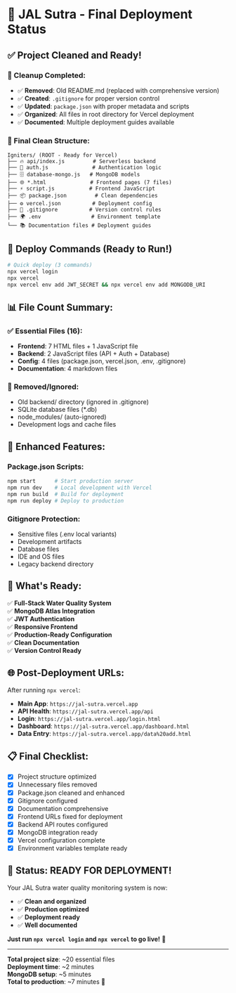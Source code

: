 # 🎯 JAL Sutra - Final Deployment Status

## ✅ Project Cleaned and Ready!

### 🧹 Cleanup Completed:
- ✅ **Removed**: Old README.md (replaced with comprehensive version)
- ✅ **Created**: `.gitignore` for proper version control
- ✅ **Updated**: `package.json` with proper metadata and scripts
- ✅ **Organized**: All files in root directory for Vercel deployment
- ✅ **Documented**: Multiple deployment guides available

### 📁 Final Clean Structure:

```
Igniters/ (ROOT - Ready for Vercel)
├── 🔥 api/index.js         # Serverless backend
├── 🔐 auth.js              # Authentication logic
├── 🗄️ database-mongo.js   # MongoDB models
├── 🌐 *.html              # Frontend pages (7 files)
├── ⚡ script.js           # Frontend JavaScript
├── 📦 package.json         # Clean dependencies
├── ⚙️ vercel.json          # Deployment config
├── 🚫 .gitignore          # Version control rules
├── 🌍 .env                # Environment template
└── 📚 Documentation files # Deployment guides
```

## 🚀 Deploy Commands (Ready to Run!)

```bash
# Quick deploy (3 commands)
npx vercel login
npx vercel
npx vercel env add JWT_SECRET && npx vercel env add MONGODB_URI
```

## 📊 File Count Summary:

### ✅ **Essential Files (16)**:
- **Frontend**: 7 HTML files + 1 JavaScript file
- **Backend**: 2 JavaScript files (API + Auth + Database)
- **Config**: 4 files (package.json, vercel.json, .env, .gitignore)
- **Documentation**: 4 markdown files

### 🚫 **Removed/Ignored**:
- Old backend/ directory (ignored in .gitignore)
- SQLite database files (*.db)
- node_modules/ (auto-ignored)
- Development logs and cache files

## 🔧 Enhanced Features:

### Package.json Scripts:
```bash
npm start      # Start production server
npm run dev    # Local development with Vercel
npm run build  # Build for deployment
npm run deploy # Deploy to production
```

### Gitignore Protection:
- Sensitive files (.env local variants)
- Development artifacts
- Database files
- IDE and OS files
- Legacy backend directory

## 🎯 What's Ready:

✅ **Full-Stack Water Quality System**  
✅ **MongoDB Atlas Integration**  
✅ **JWT Authentication**  
✅ **Responsive Frontend**  
✅ **Production-Ready Configuration**  
✅ **Clean Documentation**  
✅ **Version Control Ready**  

## 🌐 Post-Deployment URLs:

After running `npx vercel`:
- **Main App**: `https://jal-sutra.vercel.app`
- **API Health**: `https://jal-sutra.vercel.app/api`
- **Login**: `https://jal-sutra.vercel.app/login.html`
- **Dashboard**: `https://jal-sutra.vercel.app/dashboard.html`
- **Data Entry**: `https://jal-sutra.vercel.app/data%20add.html`

## 📋 Final Checklist:

- [x] Project structure optimized
- [x] Unnecessary files removed
- [x] Package.json cleaned and enhanced
- [x] Gitignore configured
- [x] Documentation comprehensive
- [x] Frontend URLs fixed for deployment
- [x] Backend API routes configured
- [x] MongoDB integration ready
- [x] Vercel configuration complete
- [x] Environment variables template ready

## 🚀 **Status: READY FOR DEPLOYMENT!**

Your JAL Sutra water quality monitoring system is now:
- ✅ **Clean and organized**
- ✅ **Production optimized**  
- ✅ **Deployment ready**
- ✅ **Well documented**

**Just run `npx vercel login` and `npx vercel` to go live!** 🎉

---

**Total project size**: ~20 essential files  
**Deployment time**: ~2 minutes  
**MongoDB setup**: ~5 minutes  
**Total to production**: ~7 minutes 🚀

